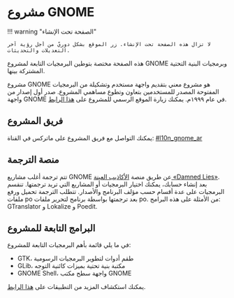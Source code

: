 # مشروع GNOME
!!! warning "الصفحة تحت الإنشاء"

    لا تزال هذه الصفحة تحت الإنشاء. زر الموقع بشكل دوريّ من أجل رؤية آخر التعديلات والتحديثات.

هذه الصفحة مختصة بتوطين البرمجيات التابعة لمشروع GNOME وبرمجيات البنية التحتية المشتركة بينها.

مشروع GNOME هو مشروع معني بتقديم واجهة مستخدم وتشكيلة من البرمجيات المفتوحة المصدر للمستخدمين بتعاون وتطوع مساهمي المشروع. صدر أول إصدار من واجهة GNOME في عام ١٩٩٩م. يمكنك زيارة الموقع الرسمي للمشروع على  [هذا الرابط](https://www.gnome.org).

## فريق المشروع
يمكنك التواصل مع فريق المشروع على ماتركس في القناة: ‎[#l10n_gnome_ar](https://matrix.to/#/%23l10n_gnome_ar:matrix.org)

## منصة الترجمة
تتم ترجمة أغلب مشاريع GNOME عن طريق منصة [الأكاذيب العينة «Damned Lies»](https://l10n.gnome.org/teams/ar/). بعد إنشاء حسابك، يمكنك اختيار البرمجيات أو المشاريع التي تريد ترجمتها. تنقسم البرمجيات على عدة أقسام حسب مؤلف البرنامج والأصدار. تتطلب الترجمة تحميل ورفع ملفات po بعد ترجمتها بواسطة برنامج لتحرير ملفات po. من الأمثلة على هذه البرامج: GTranslator و Lokalize و Poedit.

## البرامج التابعة للمشروع
في ما يلي قائمة بأهم البرمجيات التابعة للمشروع:

- GTK، طقم أدوات لتطوير البرمجيات الرسومية
- GLib، مكتبة بنية تحتية بميزات كائنية التوجه
- GNOME Shell، واجهة سطح مكتب GNOME

يمكنك استكشاف المزيد من التطبيقات على [هذا الرابط](https://apps.gnome.org/).